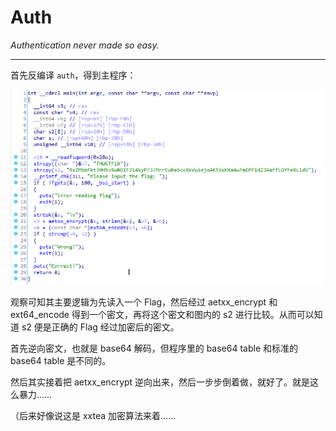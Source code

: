 # Auth

*Authentication never made so easy.*

-----

首先反编译 `auth`，得到主程序：

![auth](assets/auth.png)

观察可知其主要逻辑为先读入一个 Flag，然后经过 aetxx_encrypt 和 ext64_encode 得到一个密文，再将这个密文和图内的 s2 进行比较。从而可以知道 s2 便是正确的 Flag 经过加密后的密文。

首先逆向密文，也就是 base64 解码，但程序里的 base64 table 和标准的 base64 table 是不同的。

然后其实接着把 aetxx_encrypt 逆向出来，然后一步步倒着做，就好了。就是这么暴力……

（后来好像说这是 xxtea 加密算法来着……

